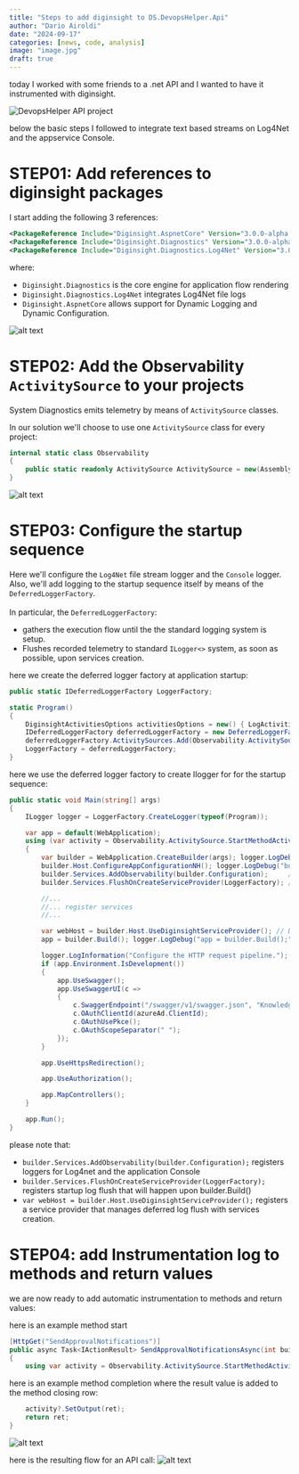 ```yaml
---
title: "Steps to add diginsight to DS.DevopsHelper.Api"
author: "Dario Airoldi"
date: "2024-09-17"
categories: [news, code, analysis]
image: "image.jpg"
draft: true
---
```


today I worked with some friends to a .net API and I wanted to have it instrumented with diginsight.

![DevopsHelper API project](<001.01 - DevopsHelper API project.png>)

below the basic steps I followed to integrate text based streams on Log4Net and the appservice Console.

# STEP01: Add references to diginsight packages
I start adding the following 3 references:

``` xml
<PackageReference Include="Diginsight.AspnetCore" Version="3.0.0-alpha.203" />
<PackageReference Include="Diginsight.Diagnostics" Version="3.0.0-alpha.203" />
<PackageReference Include="Diginsight.Diagnostics.Log4Net" Version="3.0.0-alpha.203" />
``` 
where:
- `Diginsight.Diagnostics` is the core engine for application flow rendering
- `Diginsight.Diagnostics.Log4Net` integrates Log4Net file logs 
- `Diginsight.AspnetCore` allows support for Dynamic Logging and Dynamic Configuration.

![alt text](<002.01a - Add references to diginsight packages.png>)

# STEP02: Add the Observability `ActivitySource` to your projects 
System Diagnostics emits telemetry by means of `ActivitySource` classes.

In our solution we'll choose to use one `ActivitySource` class for every project:

``` c#
internal static class Observability
{
    public static readonly ActivitySource ActivitySource = new(Assembly.GetExecutingAssembly().GetName().Name!);
}
```

![alt text](<002.02 - Add ActivitySource classes.png>)


# STEP03: Configure the startup sequence
Here we'll configure the `Log4Net` file stream logger and the `Console` logger.
Also, we'll add logging to the startup sequence itself by means of the `DeferredLoggerFactory`.
<br>
<br>
In particular, the `DeferredLoggerFactory`:<br>
- gathers the execution flow until the the standard logging system is setup.<br>
- Flushes recorded telemetry to standard `ILogger<>` system, as soon as possible, upon services creation.<br>

here we create the deferred logger factory at application startup:
``` c#
public static IDeferredLoggerFactory LoggerFactory;

static Program()
{
    DiginsightActivitiesOptions activitiesOptions = new() { LogActivities = true };
    IDeferredLoggerFactory deferredLoggerFactory = new DeferredLoggerFactory(activitiesOptions: activitiesOptions);
    deferredLoggerFactory.ActivitySources.Add(Observability.ActivitySource);
    LoggerFactory = deferredLoggerFactory;
}
``` 


here we use the deferred logger factory to create Ilogger for for the startup sequence:
``` c#
public static void Main(string[] args)
{
    ILogger logger = LoggerFactory.CreateLogger(typeof(Program));

    var app = default(WebApplication);
    using (var activity = Observability.ActivitySource.StartMethodActivity(logger, new { args }))
    {
        var builder = WebApplication.CreateBuilder(args); logger.LogDebug("builder = WebApplication.CreateBuilder(args);");
        builder.Host.ConfigureAppConfigurationNH(); logger.LogDebug("builder.Host.ConfigureAppConfigurationNH();");
        builder.Services.AddObservability(builder.Configuration);     // Diginsight: registers loggers
        builder.Services.FlushOnCreateServiceProvider(LoggerFactory); // Diginsight: registers startup log flush

        //...
        //... register services 
        //...

        var webHost = builder.Host.UseDiginsightServiceProvider(); // Diginsight: Flushes startup log and initializes standard log
        app = builder.Build(); logger.LogDebug("app = builder.Build();");

        logger.LogInformation("Configure the HTTP request pipeline.");
        if (app.Environment.IsDevelopment())
        {
            app.UseSwagger();
            app.UseSwaggerUI(c =>
            {
                c.SwaggerEndpoint("/swagger/v1/swagger.json", "KnowledgeAPI v1");
                c.OAuthClientId(azureAd.ClientId);
                c.OAuthUsePkce();
                c.OAuthScopeSeparator(" ");
            });
        }

        app.UseHttpsRedirection();

        app.UseAuthorization();

        app.MapControllers();
    }

    app.Run();
}
``` 
please note that:
- `builder.Services.AddObservability(builder.Configuration);` registers loggers for Log4net and the application Console<br>
- `builder.Services.FlushOnCreateServiceProvider(LoggerFactory);` registers startup log flush that will happen upon builder.Build()<br>
- `var webHost = builder.Host.UseDiginsightServiceProvider();` registers a service provider that manages deferred log flush with services creation.<br>


# STEP04: add Instrumentation log to methods and return values
we are now ready to add automatic instrumentation to methods and return values:

here is an example method start
```c#
[HttpGet("SendApprovalNotifications")]
public async Task<IActionResult> SendApprovalNotificationsAsync(int buildId)
{
    using var activity = Observability.ActivitySource.StartMethodActivity(logger, new { buildId });
```

here is an example method completion where the result value is added to the method closing row:
```c#
    activity?.SetOutput(ret);
    return ret;
}
```

![alt text](<003.01 - MethodActivity for automatic flow gathering.png>)

here is the resulting flow for an API call:
![alt text](<003.01 - resulting flow.png>)

